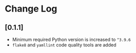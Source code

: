 # Change Log

## [0.1.1]
- Minimum required Python version is increased to `^3.9.6`
- `flake8` and `yamllint` code quality tools are added

